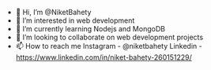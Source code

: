 - 👋 Hi, I’m @NiketBahety
- 👀 I’m interested in web development 
- 🌱 I’m currently learning Nodejs and MongoDB 
- 💞️ I’m looking to collaborate on web development projects
- 📫 How to reach me Instagram - @niketbahety Linkedin - https://www.linkedin.com/in/niket-bahety-260151229/

<!---
NiketBahety/NiketBahety is a ✨ special ✨ repository because its `README.md` (this file) appears on your GitHub profile.
You can click the Preview link to take a look at your changes.
--->
